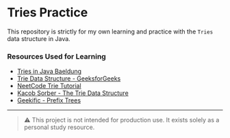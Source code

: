 # Tries Practice

This repository is strictly for my own learning and practice with the `Tries` data structure in Java.

### Resources Used for Learning

- [Tries in Java Baeldung](https://www.baeldung.com/trie-java)
- [Trie Data Structure - GeeksforGeeks](https://www.geeksforgeeks.org/dsa/trie-insert-and-search/)
- [NeetCode Trie Tutorial](https://www.youtube.com/watch?v=oobqoCJlHA0)
- [Kacob Sorber - The Trie Data Structure](https://www.youtube.com/watch?v=3CbFFVHQrk4&t)
- [Geekific - Prefix Trees](https://www.youtube.com/watch?v=SDgp7TJJtk4&t=187s)

---

> ⚠️ This project is not intended for production use. It exists solely as a personal study resource.